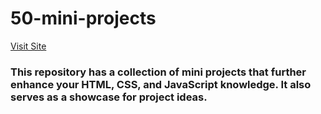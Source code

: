 # 50-mini-projects

[Visit Site](https://daniel-ho986-mini-projects.netlify.app/)

### This repository has a collection of mini projects that further enhance your HTML, CSS, and JavaScript knowledge. It also serves as a showcase for project ideas.
